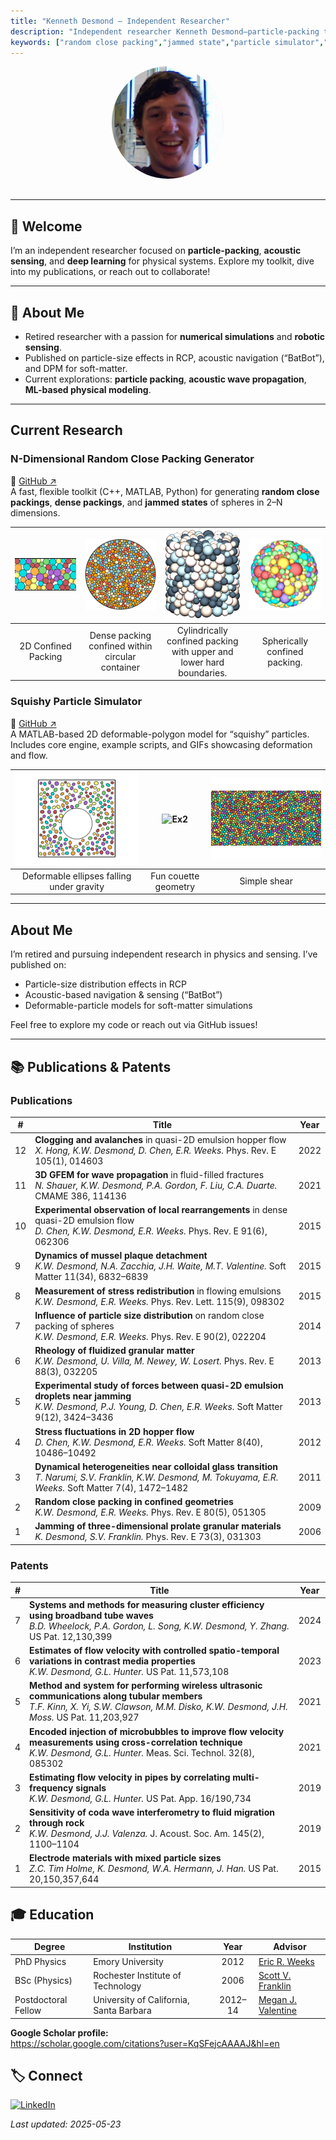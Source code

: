 ```yaml
---
title: "Kenneth Desmond — Independent Researcher"
description: "Independent researcher Kenneth Desmond—particle‐packing toolkits, acoustic sensing, soft‐matter simulators, and wave‐propagation libraries."
keywords: ["random close packing","jammed state","particle simulator","acoustic sensing","wave propagation","soft matter","deep learning"]
---
```


<div align="center">
  <img 
    src="images/me.png" 
    alt="Kenneth Desmond" 
    style="width:180px; height:180px; object-fit:cover; border-radius:50%; margin-bottom:1rem;"
  />
</div>

---

## 👋 Welcome

I’m an independent researcher focused on **particle-packing**, **acoustic sensing**, and **deep learning** for physical systems. Explore my toolkit, dive into my publications, or reach out to collaborate!

---

## 📝 About Me

* Retired researcher with a passion for **numerical simulations** and **robotic sensing**.
* Published on particle-size effects in RCP, acoustic navigation (“BatBot”), and DPM for soft-matter.
* Current explorations: **particle packing**, **acoustic wave propagation**, **ML-based physical modeling**.

---

## Current Research

### N-Dimensional Random Close Packing Generator  
🔗 [GitHub ↗](https://github.com/KD-physics/RCPGenerator)  
A fast, flexible toolkit (C++, MATLAB, Python) for generating **random close packings**, **dense packings**, and **jammed states** of spheres in 2–N dimensions.  

| ![Ex1](images/example1.png) | ![Ex2](images/example2.png) | ![Ex3](images/example3.png) | ![Ex4](images/example4.png) |
|:---------------------------:|:---------------------------:|:---------------------------:|:---------------------------:|
| 2D Confined Packing | Dense packing confined within circular container                  | Cylindrically confined packing with upper and lower hard boundaries.                   | Spherically confined packing.                  |


### Squishy Particle Simulator  
🔗 [GitHub ↗](https://github.com/KD-physics/Squishy-Particle-Simulator)  
A MATLAB-based 2D deformable-polygon model for “squishy” particles. Includes core engine, example scripts, and GIFs showcasing deformation and flow.  

| ![Ex1](images/Gravity.gif) | ![Ex2](images/HexCouette_Soft.gif) | ![Ex3](images/SimpleShearMedium.gif) |
|:---------------------------:|:---------------------------:|:---------------------------:|
| Deformable ellipses falling under gravity | Fun couette geometry  | Simple shear                  | 


---

## About Me

I’m retired and pursuing independent research in physics and sensing. I’ve published on:

- Particle-size distribution effects in RCP  
- Acoustic-based navigation & sensing (“BatBot”)  
- Deformable-particle models for soft-matter simulations  

Feel free to explore my code or reach out via GitHub issues!

---

## 📚 Publications & Patents

### Publications

| #  | Title                                                                                                                                                             | Year |
| -- | ----------------------------------------------------------------------------------------------------------------------------------------------------------------- | :--: |
| 12  | **Clogging and avalanches** in quasi-2D emulsion hopper flow<br>*X. Hong, K.W. Desmond, D. Chen, E.R. Weeks.* Phys. Rev. E 105(1), 014603                         | 2022 |
| 11  | **3D GFEM for wave propagation** in fluid-filled fractures<br>*N. Shauer, K.W. Desmond, P.A. Gordon, F. Liu, C.A. Duarte.* CMAME 386, 114136                      | 2021 |
| 10  | **Experimental observation of local rearrangements** in dense quasi-2D emulsion flow<br>*D. Chen, K.W. Desmond, E.R. Weeks.* Phys. Rev. E 91(6), 062306           | 2015 |
| 9  | **Dynamics of mussel plaque detachment**<br>*K.W. Desmond, N.A. Zacchia, J.H. Waite, M.T. Valentine.* Soft Matter 11(34), 6832–6839                               | 2015 |
| 8  | **Measurement of stress redistribution** in flowing emulsions<br>*K.W. Desmond, E.R. Weeks.* Phys. Rev. Lett. 115(9), 098302                                      | 2015 |
| 7  | **Influence of particle size distribution** on random close packing of spheres<br>*K.W. Desmond, E.R. Weeks.* Phys. Rev. E 90(2), 022204                          | 2014 |
| 6  | **Rheology of fluidized granular matter**<br>*K.W. Desmond, U. Villa, M. Newey, W. Losert.* Phys. Rev. E 88(3), 032205                                            | 2013 |
| 5  | **Experimental study of forces between quasi-2D emulsion droplets near jamming**<br>*K.W. Desmond, P.J. Young, D. Chen, E.R. Weeks.* Soft Matter 9(12), 3424–3436 | 2013 |
| 4  | **Stress fluctuations in 2D hopper flow**<br>*D. Chen, K.W. Desmond, E.R. Weeks.* Soft Matter 8(40), 10486–10492                                                  | 2012 |
| 3 | **Dynamical heterogeneities near colloidal glass transition**<br>*T. Narumi, S.V. Franklin, K.W. Desmond, M. Tokuyama, E.R. Weeks.* Soft Matter 7(4), 1472–1482   | 2011 |
| 2 | **Random close packing in confined geometries**<br>*K.W. Desmond, E.R. Weeks.* Phys. Rev. E 80(5), 051305                                                         | 2009 |
| 1 | **Jamming of three-dimensional prolate granular materials**<br>*K. Desmond, S.V. Franklin.* Phys. Rev. E 73(3), 031303                                            | 2006 |

### Patents

| # | Title                                                                                                                                                                                      | Year |
| - | ------------------------------------------------------------------------------------------------------------------------------------------------------------------------------------------ | :--: |
| 7 | **Systems and methods for measuring cluster efficiency using broadband tube waves**<br>*B.D. Wheelock, P.A. Gordon, L. Song, K.W. Desmond, Y. Zhang.* US Pat. 12,130,399                   | 2024 |
| 6 | **Estimates of flow velocity with controlled spatio-temporal variations in contrast media properties**<br>*K.W. Desmond, G.L. Hunter.* US Pat. 11,573,108                                  | 2023 |
| 5 | **Method and system for performing wireless ultrasonic communications along tubular members**<br>*T.F. Kinn, X. Yi, S.W. Clawson, M.M. Disko, K.W. Desmond, J.H. Moss.* US Pat. 11,203,927 | 2021 |
| 4 | **Encoded injection of microbubbles to improve flow velocity measurements using cross-correlation technique**<br>*K.W. Desmond, G.L. Hunter.* Meas. Sci. Technol. 32(8), 085302            | 2021 |
| 3 | **Estimating flow velocity in pipes by correlating multi-frequency signals**<br>*K.W. Desmond, G.L. Hunter.* US Pat. App. 16/190,734                                                       | 2019 |
| 2 | **Sensitivity of coda wave interferometry to fluid migration through rock**<br>*K.W. Desmond, J.J. Valenza.* J. Acoust. Soc. Am. 145(2), 1100–1104                                         | 2019 |
| 1 | **Electrode materials with mixed particle sizes**<br>*Z.C. Tim Holme, K. Desmond, W\.A. Hermann, J. Han.* US Pat. 20,150,357,644                                                           | 2015 |


## 🎓 Education

| Degree              | Institution                             |   Year  | Advisor                                                                  |
| ------------------- | --------------------------------------- | :-----: | ------------------------------------------------------------------------ |
| PhD Physics         | Emory University                        |   2012  | [Eric R. Weeks](https://faculty.college.emory.edu/sites/weeks/)          |
| BSc (Physics)       | Rochester Institute of Technology       |   2006  | [Scott V. Franklin](https://www.rit.edu/directory/svfsps-scott-franklin) |
| Postdoctoral Fellow | University of California, Santa Barbara | 2012–14 | [Megan J. Valentine](https://valentine.me.ucsb.edu/)                     |

**Google Scholar profile:**  
https://scholar.google.com/citations?user=KqSFejcAAAAJ&hl=en

## 🏷 Connect

[![LinkedIn](https://img.shields.io/badge/LinkedIn-Profile-blue?logo=linkedin&logoColor=white)](https://www.linkedin.com/in/kenneth-desmond-7461257/)

*Last updated: 2025-05-23*  




